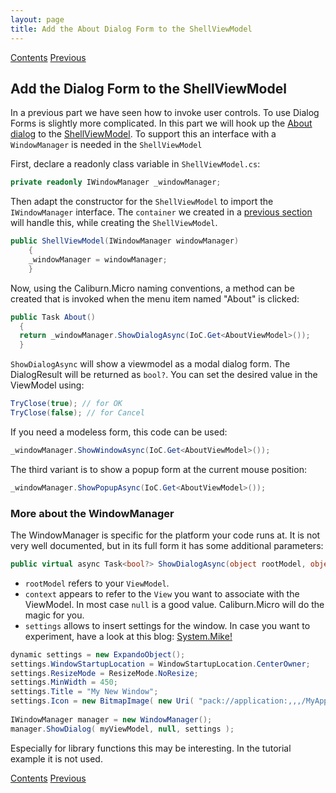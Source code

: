 ```yaml
---
layout: page
title: Add the About Dialog Form to the ShellViewModel
---
```


[Contents](Contents) [Previous](DialogForm)

## Add the Dialog Form to the ShellViewModel

In a previous part we have seen how to invoke user controls. To use Dialog Forms is slightly more complicated. In this part we will hook up the [About dialog](DialogForm) to the [ShellViewModel](ShellViewModel).  To support this an interface with a ``WindowManager`` is needed in the ``ShellViewModel``

First, declare a readonly class variable in ``ShellViewModel.cs``:

```C#
private readonly IWindowManager _windowManager;
```

Then adapt the constructor for the ``ShellViewModel`` to import the ``IWindowManager`` interface. The ``container`` we created in a [previous section](SimpleContainer) will handle this, while creating the ``ShellViewModel``.

```C#
public ShellViewModel(IWindowManager windowManager)
    {
    _windowManager = windowManager;
    }
```

Now, using the Caliburn.Micro naming conventions, a method can be created that is invoked when the menu item named "About" is clicked:

```C#
public Task About()
  {
  return _windowManager.ShowDialogAsync(IoC.Get<AboutViewModel>());
  }
```

``ShowDialogAsync`` will show a viewmodel as a modal dialog form. The DialogResult will be returned as ``bool?``. You can set the desired value in the ViewModel using:

```C#
TryClose(true); // for OK
TryClose(false); // for Cancel
```

  If you need a modeless form, this code can be used:

```C#
_windowManager.ShowWindowAsync(IoC.Get<AboutViewModel>());  
```

The third variant is to show a popup form at the current mouse position:

```C#
_windowManager.ShowPopupAsync(IoC.Get<AboutViewModel>());  
```

### More about the WindowManager

The WindowManager is specific for the platform your code runs at. It is not very well documented, but in its full form it has some additional parameters:

```C#
public virtual async Task<bool?> ShowDialogAsync(object rootModel, object context = null, IDictionary<string, object> settings = null)
```

* ``rootModel`` refers to your ``ViewModel``.
* ``context`` appears to refer to the ``View`` you want to associate with the ViewModel. In most case ``null`` is a good value. Caliburn.Micro will do the magic for you.
* ``settings`` allows to insert settings for the window. In case you want to experiment, have a look at this blog:
[System.Mike!](https://claytonone.wordpress.com/2015/01/16/caliburn-micro-part-6-the-window-manager/)

```C#
dynamic settings = new ExpandoObject();
settings.WindowStartupLocation = WindowStartupLocation.CenterOwner;
settings.ResizeMode = ResizeMode.NoResize;
settings.MinWidth = 450;
settings.Title = "My New Window";
settings.Icon = new BitmapImage( new Uri( "pack://application:,,,/MyApplication;component/Assets/myicon.ico" ) );
 
IWindowManager manager = new WindowManager();
manager.ShowDialog( myViewModel, null, settings );
```

Especially for library functions this may be interesting. In the tutorial example it is not used.

[Contents](Contents) [Previous](DialogForm)
